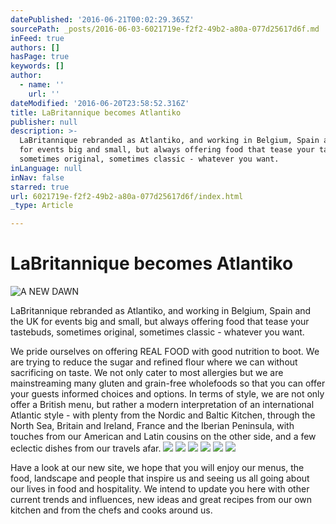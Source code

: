 ```yaml
---
datePublished: '2016-06-21T00:02:29.365Z'
sourcePath: _posts/2016-06-03-6021719e-f2f2-49b2-a80a-077d25617d6f.md
inFeed: true
authors: []
hasPage: true
keywords: []
author:
  - name: ''
    url: ''
dateModified: '2016-06-20T23:58:52.316Z'
title: LaBritannique becomes Atlantiko
publisher: null
description: >-
  LaBritannique rebranded as Atlantiko, and working in Belgium, Spain and the UK
  for events big and small, but always offering food that tease your tastebuds,
  sometimes original, sometimes classic - whatever you want. 
inLanguage: null
inNav: false
starred: true
url: 6021719e-f2f2-49b2-a80a-077d25617d6f/index.html
_type: Article

---
```

# LaBritannique becomes Atlantiko
![A NEW DAWN](https://the-grid-user-content.s3-us-west-2.amazonaws.com/cf0c2390-6a8c-4f3e-b1c3-15e2697e58b7.jpg)

LaBritannique rebranded as Atlantiko, and working in Belgium, Spain and the UK for events big and small, but always offering food that tease your tastebuds, sometimes original, sometimes classic - whatever you want. 

We pride ourselves on offering REAL FOOD with good nutrition to boot. We are trying to reduce the sugar and refined flour where we can without sacrificing on taste. We not only cater to most allergies but we are mainstreaming many gluten and grain-free wholefoods so that you can offer your guests informed choices and options. In terms of style, we are not only offer a British menu, but rather a modern interpretation of an international Atlantic style - with plenty from the Nordic and Baltic Kitchen, through the North Sea, Britain and Ireland, France and the Iberian Peninsula, with touches from our American and Latin cousins on the other side, and a few eclectic dishes from our travels afar.
![](https://the-grid-user-content.s3-us-west-2.amazonaws.com/dfabb0d0-acc1-4fac-9ad5-be52189d5e2f.jpg)
![](https://imgflo.herokuapp.com/graph/vahj1ThiexotieMo/134505de0e6bd3fd6c958e0828bcad4f/croprotate.jpg?cropheight=1154&cropwidth=734&degrees=0&input=https%3A%2F%2Fthe-grid-user-content.s3-us-west-2.amazonaws.com%2Fc0518738-73d6-42de-9cbe-0b207cc2209c.jpg&x=0&y=0)
![](https://imgflo.herokuapp.com/graph/vahj1ThiexotieMo/d745c11cbb0276942c1ee07b02d4a235/croprotate.jpg?cropheight=732&cropwidth=1137&degrees=0&input=https%3A%2F%2Fthe-grid-user-content.s3-us-west-2.amazonaws.com%2F55bafe23-3dd3-4f3a-8c14-817a4e2d1c1c.jpg&x=0&y=0)
![](https://the-grid-user-content.s3-us-west-2.amazonaws.com/e80da2aa-0f74-4e4f-9e07-64e6fd70bc2b.jpg)
![](https://the-grid-user-content.s3-us-west-2.amazonaws.com/05191dc7-d7e5-476a-a5a2-df95fc48af68.jpg)
![](https://the-grid-user-content.s3-us-west-2.amazonaws.com/e24b4d02-112c-425a-93c8-d06b17f1878d.jpg)

Have a look at our new site, we hope that you will enjoy our menus, the food, landscape and people that inspire us and seeing us all going about our lives in food and hospitality. We intend to update you here with other current trends and influences, new ideas and great recipes from our own kitchen and from the chefs and cooks around us.